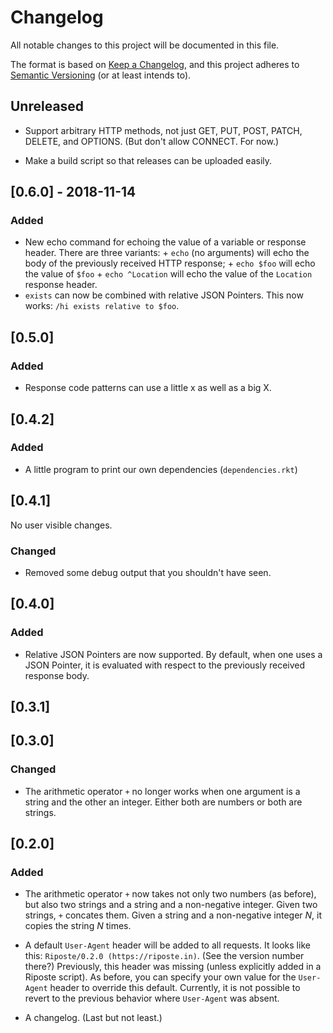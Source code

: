 # Changelog

All notable changes to this project will be documented in this file.

The format is based on [Keep a
Changelog](https://keepachangelog.com/en/1.0.0/), and this project
adheres to [Semantic Versioning](https://semver.org/spec/v2.0.0.html)
(or at least intends to).

## Unreleased

- Support arbitrary HTTP methods, not just GET, PUT, POST, PATCH,
  DELETE, and OPTIONS. (But don't allow CONNECT. For now.)

- Make a build script so that releases can be uploaded easily.

## [0.6.0] - 2018-11-14

### Added

- New echo command for echoing the value of a variable or response
  header. There are three variants:
	  + `echo` (no arguments) will echo the body of the previously
        received HTTP response;
	  + `echo $foo` will echo the value of `$foo`
	  + `echo ^Location` will echo the value of the `Location`
        response header.
- `exists` can now be combined with relative JSON Pointers. This now
  works: `/hi exists relative to $foo`.

## [0.5.0]

### Added

- Response code patterns can use a little x as well as a big X.

## [0.4.2]

### Added

- A little program to print our own dependencies (`dependencies.rkt`)

## [0.4.1]

No user visible changes.

### Changed

- Removed some debug output that you shouldn't have seen.

## [0.4.0]

### Added

- Relative JSON Pointers are now supported. By default, when one uses
  a JSON Pointer, it is evaluated with respect to the previously
  received response body.

## [0.3.1]

## [0.3.0]

### Changed

- The arithmetic operator `+` no longer works when one argument is a
  string and the other an integer. Either both are numbers or both are
  strings.

## [0.2.0]

### Added

- The arithmetic operator `+` now takes not only two numbers (as
  before), but also two strings and a string and a non-negative
  integer. Given two strings, `+` concates them. Given a string and a
  non-negative integer *N*, it copies the string *N* times.

- A default `User-Agent` header will be added to all requests. It
  looks like this: `Riposte/0.2.0 (https://riposte.in)`. (See the
  version number there?) Previously, this header was missing (unless
  explicitly added in a Riposte script). As before, you can specify
  your own value for the `User-Agent` header to override this
  default. Currently, it is not possible to revert to the previous
  behavior where `User-Agent` was absent.

- A changelog. (Last but not least.)
